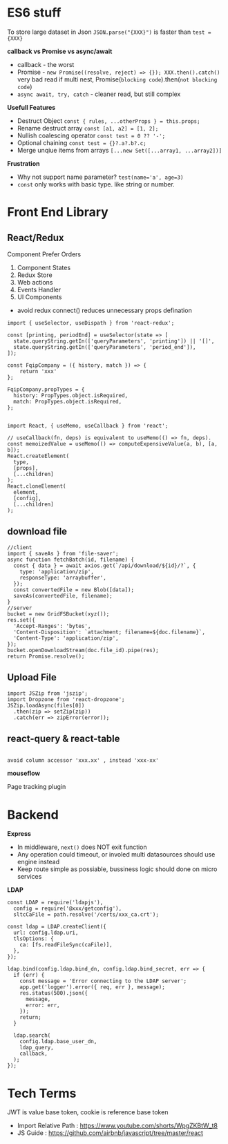 # ES6 stuff


To store large dataset in Json
`JSON.parse("{XXX}")` is faster than `test = {XXX}`

**callback vs Promise vs async/await**  
- callback - the worst  
- Promise - `new Promise((resolve, reject) => {}); XXX.then().catch()`   very bad read if multi nest, Promise(`blocking code`).then(`not blocking code`)
- `async await, try, catch` - cleaner read, but still complex

**Usefull Features**
- Destruct Object `const { rules, ...otherProps } = this.props;`
- Rename destruct array `const [a1, a2] = [1, 2];`
- Nullish coalescing operator `const test = 0 ?? '-';`
- Optional chaining `const test = {}?.a?.b?.c;`
- Merge unqiue items from arrays `[...new Set([...array1, ...array2])]`


**Frustration**
- Why not support name parameter? `test(name='a', age=3)`
- `const` only works with basic type. like string or number.

# Front End Library
## React/Redux
Component Prefer Orders
1. Component States
2. Redux Store
3. Web actions
4. Events Handler
5. UI Components

- avoid redux connect() reduces unnecessary props defination
```
import { useSelector, useDispath } from 'react-redux';

const [printing, periodEnd] = useSelector(state => [
  state.queryString.getIn(['queryParameters', 'printing']) || '[]',
  state.queryString.getIn(['queryParameters', 'period_end']),
]);

const FqipCompany = ({ history, match }) => {
	return 'xxx'
};

FqipCompany.propTypes = {
  history: PropTypes.object.isRequired,
  match: PropTypes.object.isRequired,
};


import React, { useMemo, useCallback } from 'react';

// useCallback(fn, deps) is equivalent to useMemo(() => fn, deps).
const memoizedValue = useMemo(() => computeExpensiveValue(a, b), [a, b]);
React.createElement(
  type,
  [props],
  [...children]
);
React.cloneElement(
  element,
  [config],
  [...children]
);
```

## download file
```
//client
import { saveAs } from 'file-saver';
async function fetchBatch(id, filename) {
  const { data } = await axios.get(`/api/download/${id}/?`, {
    type: 'application/zip',
    responseType: 'arraybuffer',
  });
  const convertedFile = new Blob([data]);
  saveAs(convertedFile, filename);
}
//server
bucket = new GridFSBucket(xyz());
res.set({
  'Accept-Ranges': 'bytes',
  'Content-Disposition': `attachment; filename=${doc.filename}`,
  'Content-Type': 'application/zip',
});
bucket.openDownloadStream(doc.file_id).pipe(res);
return Promise.resolve();
```

## Upload File
```
import JSZip from 'jszip';
import Dropzone from 'react-dropzone';
JSZip.loadAsync(files[0])
  .then(zip => setZip(zip))
  .catch(err => zipError(error));
```
## react-query & react-table
```

avoid column accessor 'xxx.xx' , instead 'xxx-xx'

```

**mouseflow**

Page tracking plugin

# Backend
**Express**
- In middleware, `next()` does NOT exit function
- Any operation could timeout, or involed multi datasources should use engine instead
- Keep route simple as possiable, bussiness logic should done on micro services

**LDAP**
```
const LDAP = require('ldapjs'),
  config = require('@xxx/getconfig'),
  sltcCaFile = path.resolve('/certs/xxx_ca.crt');

const ldap = LDAP.createClient({
  url: config.ldap.uri,
  tlsOptions: {
    ca: [fs.readFileSync(caFile)],
  },
});

ldap.bind(config.ldap.bind_dn, config.ldap.bind_secret, err => {
  if (err) {
    const message = 'Error connecting to the LDAP server';
    app.get('logger').error({ req, err }, message);
    res.status(500).json({
      message,
      error: err,
    });
    return;
  }

  ldap.search(
    config.ldap.base_user_dn,
    ldap_query,
    callback,
  );
});
```

# Tech Terms
JWT is value base token, cookie is reference base token

- Import Relative Path : <https://www.youtube.com/shorts/WpgZKBtW_t8>
- JS Guide : <https://github.com/airbnb/javascript/tree/master/react>
